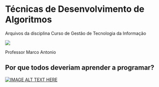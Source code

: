 # Técnicas de Desenvolvimento de Algoritmos
 Arquivos da disciplina Curso de Gestão de Tecnologia da Informação
 
![](http://dwebkit.esy.es/repositorio/python-logo-3.6.gif)

Professor Marco Antonio

## Por que todos deveriam aprender a programar?

[![IMAGE ALT TEXT HERE](http://dwebkit.esy.es/repositorio/porque.png)](https://www.youtube.com/embed/mHW1Hsqlp6A)
